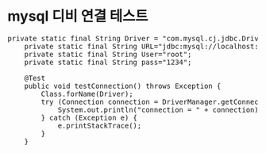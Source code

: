 # mysql 디비 연결 테스트
<pre>
private static final String Driver = "com.mysql.cj.jdbc.Driver";
    private static final String URL="jdbc:mysql://localhost:3306/mybatis_test?useSSL=false&serverTimezone=Asia/Seoul";
    private static final String User="root";
    private static final String pass="1234";

    @Test
    public void testConnection() throws Exception {
        Class.forName(Driver);
        try (Connection connection = DriverManager.getConnection(URL, User, pass)) {
            System.out.println("connection = " + connection);
        } catch (Exception e) {
            e.printStackTrace();
        }
    }
    </pre>
